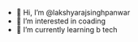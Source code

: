 - 👋 Hi, I’m @lakshyarajsinghpanwar
- 👀 I’m interested in coading
- 🌱 I’m currently learning b tech


<!---
lakshyarajsinghpanwar/lakshyarajsinghpanwar is a ✨ special ✨ repository because its `README.md` (this file) appears on your GitHub profile.
You can click the Preview link to take a look at your changes.
--->
